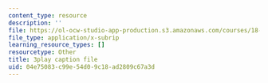 ```yaml
---
content_type: resource
description: ''
file: https://ol-ocw-studio-app-production.s3.amazonaws.com/courses/18-06sc-linear-algebra-fall-2011/04e75083c99e54d09c18ad2809c67a3d_YzZUIYRCE38.vtt
file_type: application/x-subrip
learning_resource_types: []
resourcetype: Other
title: 3play caption file
uid: 04e75083-c99e-54d0-9c18-ad2809c67a3d
---
```


